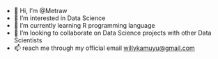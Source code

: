 - 👋 Hi, I’m @Metraw
- 👀 I’m interested in Data Science
- 🌱 I’m currently learning R programming language
- 💞️ I’m looking to collaborate on Data Science projects with other Data Scientists
- 📫 reach me through my official email willykamuyu@gmail.com

<!---
Metraw/Metraw is a ✨ special ✨ repository because its `README.md` (this file) appears on your GitHub profile.
You can click the Preview link to take a look at your changes.
--->
